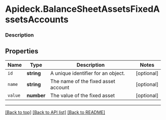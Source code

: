 # Apideck.BalanceSheetAssetsFixedAssetsAccounts

### Description

## Properties
Name | Type | Description | Notes
------------ | ------------- | ------------- | -------------
`id` | **string** | A unique identifier for an object. | [optional] 
`name` | **string** | The name of the fixed asset account | [optional] 
`value` | **number** | The value of the fixed asset | [optional] 





---

[[Back to top]](#) [[Back to API list]](../../../../README.md#documentation-for-api-endpoints) [[Back to README]](../../../../README.md)


